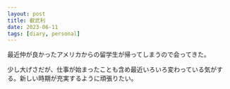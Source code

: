 ```yaml
---
layout: post
title: 叡武利
date: 2023-06-11
tags: [diary, personal]
---
```

最近仲が良かったアメリカからの留学生が帰ってしまうので会ってきた。

少し大げさだが、仕事が始まったことも含め最近いろいろ変わっている気がする。新しい時期が充実するように頑張りたい。